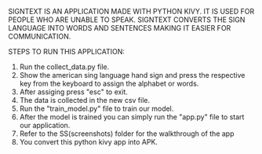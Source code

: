 SIGNTEXT IS AN APPLICATION MADE WITH PYTHON KIVY. IT IS USED FOR PEOPLE WHO ARE UNABLE TO SPEAK. SIGNTEXT CONVERTS THE SIGN LANGUAGE INTO WORDS AND SENTENCES MAKING IT EASIER FOR COMMUNICATION.


STEPS TO RUN THIS APPLICATION:
1. Run the collect_data.py file.
2. Show the american sing language hand sign and press the respective key from the keyboard to assign the alphabet or words.
3. After assiging press "esc" to exit.
4. The data is collected in the new csv file.
5. Run the "train_model.py" file to train our model.
6. After the model is trained you can simply run the "app.py" file to start our application.
7. Refer to the SS(screenshots) folder for the walkthrough of the app
8. You convert this python kivy app into APK.  
